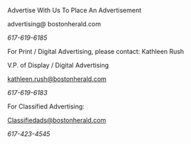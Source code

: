 Advertise With Us To Place An Advertisement

advertising@ bostonherald.com

_617-619-6185_

For Print / Digital Advertising, please contact: Kathleen Rush

V.P. of Display / Digital Advertising

kathleen.rush@bostonherald.com

_617-619-6183_

For Classified Advertising:

Classifiedads@bostonherald.com

_617-423-4545_